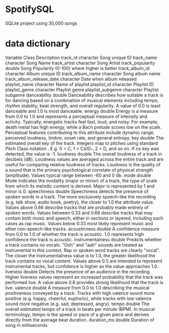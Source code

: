 # SpotifySQL
SQLite project using 30,000 songs

data dictionary
=========================
Variable 	Class 	Description
track_id 	character 	Song unique ID
track_name 	character 	Song Name
track_artist 	character 	Song Artist
track_popularity 	double 	Song Popularity (0-100) where higher is better
track_album_id 	character 	Album unique ID
track_album_name 	character 	Song album name
track_album_release_date 	character 	Date when album released
playlist_name 	character 	Name of playlist
playlist_id 	character 	Playlist ID
playlist_genre 	character 	Playlist genre
playlist_subgenre 	character 	Playlist subgenre
danceability 	double 	Danceability describes how suitable a track is for dancing based on a combination of musical elements including tempo, rhythm stability, beat strength, and overall regularity. A value of 0.0 is least danceable and 1.0 is most danceable.
energy 	double 	Energy is a measure from 0.0 to 1.0 and represents a perceptual measure of intensity and activity. Typically, energetic tracks feel fast, loud, and noisy. For example, death metal has high energy, while a Bach prelude scores low on the scale. Perceptual features contributing to this attribute include dynamic range, perceived loudness, timbre, onset rate, and general entropy.
key 	double 	The estimated overall key of the track. Integers map to pitches using standard Pitch Class notation . E.g. 0 = C, 1 = C♯/D♭, 2 = D, and so on. If no key was detected, the value is -1.
loudness 	double 	The overall loudness of a track in decibels (dB). Loudness values are averaged across the entire track and are useful for comparing relative loudness of tracks. Loudness is the quality of a sound that is the primary psychological correlate of physical strength (amplitude). Values typical range between -60 and 0 db.
mode 	double 	Mode indicates the modality (major or minor) of a track, the type of scale from which its melodic content is derived. Major is represented by 1 and minor is 0.
speechiness 	double 	Speechiness detects the presence of spoken words in a track. The more exclusively speech-like the recording (e.g. talk show, audio book, poetry), the closer to 1.0 the attribute value. Values above 0.66 describe tracks that are probably made entirely of spoken words. Values between 0.33 and 0.66 describe tracks that may contain both music and speech, either in sections or layered, including such cases as rap music. Values below 0.33 most likely represent music and other non-speech-like tracks.
acousticness 	double 	A confidence measure from 0.0 to 1.0 of whether the track is acoustic. 1.0 represents high confidence the track is acoustic.
instrumentalness 	double 	Predicts whether a track contains no vocals. "Ooh" and "aah" sounds are treated as instrumental in this context. Rap or spoken word tracks are clearly "vocal". The closer the instrumentalness value is to 1.0, the greater likelihood the track contains no vocal content. Values above 0.5 are intended to represent instrumental tracks, but confidence is higher as the value approaches 1.0.
liveness 	double 	Detects the presence of an audience in the recording. Higher liveness values represent an increased probability that the track was performed live. A value above 0.8 provides strong likelihood that the track is live.
valence 	double 	A measure from 0.0 to 1.0 describing the musical positiveness conveyed by a track. Tracks with high valence sound more positive (e.g. happy, cheerful, euphoric), while tracks with low valence sound more negative (e.g. sad, depressed, angry).
tempo 	double 	The overall estimated tempo of a track in beats per minute (BPM). In musical terminology, tempo is the speed or pace of a given piece and derives directly from the average beat duration.
duration_ms 	double 	Duration of song in milliseconds
